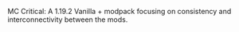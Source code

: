 MC Critical: A 1.19.2 Vanilla + modpack focusing on consistency and interconnectivity between the mods.